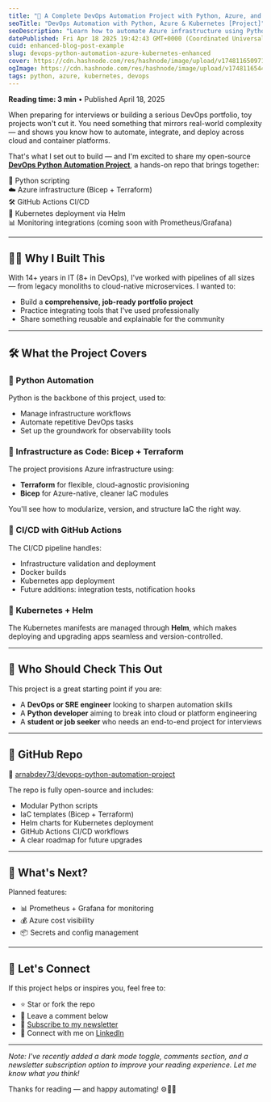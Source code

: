 ```yaml
---
title: "🚀 A Complete DevOps Automation Project with Python, Azure, and Kubernetes"
seoTitle: "DevOps Automation with Python, Azure & Kubernetes [Project]"
seoDescription: "Learn how to automate Azure infrastructure using Python, Terraform, Bicep, GitHub Actions, and Helm in this end-to-end DevOps portfolio project."
datePublished: Fri Apr 18 2025 19:42:43 GMT+0000 (Coordinated Universal Time)
cuid: enhanced-blog-post-example
slug: devops-python-automation-azure-kubernetes-enhanced
cover: https://cdn.hashnode.com/res/hashnode/image/upload/v1748116509711/8e647311-9519-4950-b4ab-1fb756b7bfd9.png
ogImage: https://cdn.hashnode.com/res/hashnode/image/upload/v1748116544147/deed1d78-d80b-450a-bf3a-205cf78935b0.png
tags: python, azure, kubernetes, devops
---
```


<!-- Enhanced Cover Image -->
<div class="hashnode-cover-image-container" 
     data-image-url="https://cdn.hashnode.com/res/hashnode/image/upload/v1748116509711/8e647311-9519-4950-b4ab-1fb756b7bfd9.png" 
     data-alt="DevOps Automation Cover Image" 
     data-title="A Complete DevOps Automation Project with Python, Azure, and Kubernetes">
</div>

**Reading time: 3 min** • Published April 18, 2025

When preparing for interviews or building a serious DevOps portfolio, toy projects won't cut it. You need something that mirrors real-world complexity — and shows you know how to automate, integrate, and deploy across cloud and container platforms.

That's what I set out to build — and I'm excited to share my open-source [**DevOps Python Automation Project**](https://github.com/arnabdey73/devops-python-automation-project), a hands-on repo that brings together:

🧩 Python scripting  
☁️ Azure infrastructure (Bicep + Terraform)  
🛠️ GitHub Actions CI/CD  
🐳 Kubernetes deployment via Helm  
📊 Monitoring integrations (coming soon with Prometheus/Grafana)

---

## 👨‍💻 Why I Built This

With 14+ years in IT (8+ in DevOps), I've worked with pipelines of all sizes — from legacy monoliths to cloud-native microservices. I wanted to:

* Build a **comprehensive, job-ready portfolio project**
* Practice integrating tools that I've used professionally
* Share something reusable and explainable for the community

---

## 🛠️ What the Project Covers

### 🔹 Python Automation

Python is the backbone of this project, used to:

* Manage infrastructure workflows
* Automate repetitive DevOps tasks
* Set up the groundwork for observability tools

### 🔹 Infrastructure as Code: Bicep + Terraform

The project provisions Azure infrastructure using:

* **Terraform** for flexible, cloud-agnostic provisioning
* **Bicep** for Azure-native, cleaner IaC modules

You'll see how to modularize, version, and structure IaC the right way.

### 🔹 CI/CD with GitHub Actions

The CI/CD pipeline handles:

* Infrastructure validation and deployment
* Docker builds
* Kubernetes app deployment
* Future additions: integration tests, notification hooks

### 🔹 Kubernetes + Helm

The Kubernetes manifests are managed through **Helm**, which makes deploying and upgrading apps seamless and version-controlled.

---

## 👀 Who Should Check This Out

This project is a great starting point if you are:

* A **DevOps or SRE engineer** looking to sharpen automation skills
* A **Python developer** aiming to break into cloud or platform engineering
* A **student or job seeker** who needs an end-to-end project for interviews

---

## 📁 GitHub Repo

🔗 [arnabdey73/devops-python-automation-project](https://github.com/arnabdey73/devops-python-automation-project)

The repo is fully open-source and includes:

* Modular Python scripts
* IaC templates (Bicep + Terraform)
* Helm charts for Kubernetes deployment
* GitHub Actions CI/CD workflows
* A clear roadmap for future upgrades

---

## 🔭 What's Next?

Planned features:

* 📊 Prometheus + Grafana for monitoring
* 💰 Azure cost visibility
* 📦 Secrets and config management

---

## 🙌 Let's Connect

If this project helps or inspires you, feel free to:

* ⭐ Star or fork the repo
* 💬 Leave a comment below
* 📧 [Subscribe to my newsletter](https://your-newsletter-service.com/subscribe)
* 🔗 Connect with me on [LinkedIn](https://www.linkedin.com/in/arnabdey73)

---

*Note: I've recently added a dark mode toggle, comments section, and a newsletter subscription option to improve your reading experience. Let me know what you think!*

Thanks for reading — and happy automating! ⚙️🐳🚀
